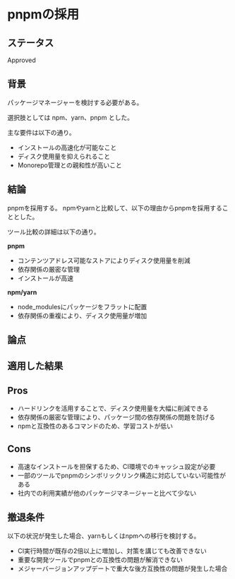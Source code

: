 # pnpmの採用

## ステータス

Approved

## 背景

パッケージマネージャーを検討する必要がある。

選択肢としては npm、yarn、pnpm とした。

主な要件は以下の通り。

- インストールの高速化が可能なこと
- ディスク使用量を抑えられること
- Monorepo管理との親和性が高いこと

## 結論

pnpmを採用する。 npmやyarnと比較して、以下の理由からpnpmを採用することとした。

ツール比較の詳細は以下の通り。

**pnpm**

- コンテンツアドレス可能なストアによりディスク使用量を削減
- 依存関係の厳密な管理
- インストールが高速

**npm/yarn**

- node_modulesにパッケージをフラットに配置
- 依存関係の重複により、ディスク使用量が増加

## 論点

## 適用した結果

## **Pros**

- ハードリンクを活用することで、ディスク使用量を大幅に削減できる
- 依存関係の厳密な管理により、パッケージ間の依存関係の問題を防げる
- npmと互換性のあるコマンドのため、学習コストが低い

## **Cons**

- 高速なインストールを担保するため、CI環境でのキャッシュ設定が必要
- 一部のツールでpnpmのシンボリックリンク構造に対応していない可能性がある
- 社内での利用実績が他のパッケージマネージャーと比べて少ない

## 撤退条件

以下の状況が発生した場合、yarnもしくはnpmへの移行を検討する。

- CI実行時間が既存の2倍以上に増加し、対策を講じても改善できない
- 重要な開発ツールでpnpmとの互換性の問題が解消できない
- メジャーバージョンアップデートで重大な後方互換性の問題が発生した場合
